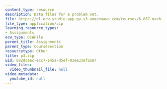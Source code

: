 ```yaml
---
content_type: resource
description: Data files for a problem set.
file: https://ol-ocw-studio-app-qa.s3.amazonaws.com/courses/6-867-machine-learning-fall-2006/682dcaececc7145ad5ef03ea33ef2687_p3.zip
file_type: application/zip
learning_resource_types:
- Assignments
ocw_type: OCWFile
parent_title: Assignments
parent_type: CourseSection
resourcetype: Other
title: p3.zip
uid: 682dcaec-ecc7-145a-d5ef-03ea33ef2687
video_files:
  video_thumbnail_file: null
video_metadata:
  youtube_id: null
---
```

